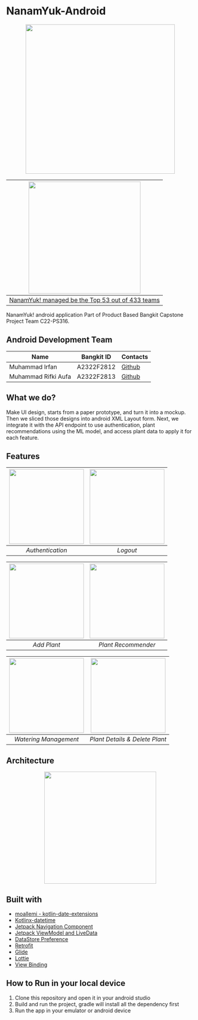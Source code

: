 # NanamYuk-Android
<p align="center">
  <img src="https://user-images.githubusercontent.com/66265368/173265990-4be444e5-7333-46fb-bcd2-4afa33db5026.png" width="400">
</p>

<div align="center">
  
  |  <img src="https://firebasestorage.googleapis.com/v0/b/bangkit-dashboard/o/2022%2Fassets%2Fbadges%2F53-capstone-team-semifinalists.svg?alt=media&token=046f2278-dbbd-43b5-8bd2-b81b085d38b2" width="300"> |
  |:--:|
  | [NanamYuk! managed be the Top 53 out of 433 teams](https://dashboard.bangkit.academy/badges/WARRSODG) | 
</div>

NanamYuk! android application Part of Product Based Bangkit Capstone Project Team C22-PS316.


## Android Development Team
|  Name | Bangkit ID | Contacts |
| ------------ | ------------ | ------------ |
| Muhammad Irfan | A2322F2812 | [Github](https://github.com/Irfan281)  |
| Muhammad Rifki Aufa | A2322F2813 | [Github](https://github.com/mrifkiaufa) |

## What we do?
Make UI design, starts from a paper prototype, and turn it into a mockup. Then we sliced those designs into android XML Layout form. Next, we integrate it with the API endpoint to use authentication, plant recommendations using the ML model, and access plant data to apply it for each feature.

## Features

<div align="center">
  
  |  <img src="https://user-images.githubusercontent.com/66265368/179542903-623c0ca6-7ade-4e2a-8908-439377705278.gif" width="200"> | <img src="https://user-images.githubusercontent.com/66265368/179543500-ceef7d94-a29d-4d21-a1c5-ea0bac329ca9.gif" width="200"> |
  |:--:|:--:| 
  | *Authentication* | *Logout* |
</div>


<div align="center">
  
  |  <img src="https://user-images.githubusercontent.com/66265368/179545834-86a42f84-fe26-45f1-bde0-f781b4d3f62e.gif" width="200"> | <img src="https://user-images.githubusercontent.com/66265368/179545952-b92169db-d407-4971-977b-448b0d2e0ec4.gif" width="200"> |
  |:--:|:--:| 
  | *Add Plant* | *Plant Recommender* |
</div>

<div align="center">
  
  |  <img src="https://user-images.githubusercontent.com/66265368/179546317-445d6eb3-f202-46bf-a97e-fd2b9a5c0a5f.gif" width="200"> | <img src="https://user-images.githubusercontent.com/66265368/179546355-805356fa-ab85-4fd4-b138-2b3192385899.gif" width="200"> |
  |:--:|:--:|
  | *Watering Management* | *Plant Details & Delete Plant* |
</div>

## Architecture
<p align="center">
  <img src="https://user-images.githubusercontent.com/66265368/173266358-82eaaf68-98cd-4515-8890-0e5e94b8f3dc.png" width="300">
</p>

## Built with
- [moallemi - kotlin-date-extensions](https://github.com/moallemi/kotlin-date-extensions)
- [Kotlinx-datetime](https://github.com/Kotlin/kotlinx-datetime)
- [Jetpack Navigation Component](https://developer.android.com/guide/navigation)
- [Jetpack ViewModel and LiveData](https://developer.android.com/topic/libraries/architecture/viewmodel)
- [DataStore Preference](https://developer.android.com/topic/libraries/architecture/datastore)
- [Retrofit](https://square.github.io/retrofit/)
- [Glide](https://github.com/bumptech/glide)
- [Lottie](https://airbnb.io/lottie/)
- [View Binding](https://developer.android.com/topic/libraries/view-binding)

## How to Run in your local device

1. Clone this repository and open it in your android studio
2. Build and run the project, gradle will install all the dependency first
3. Run the app in your emulator or android device

